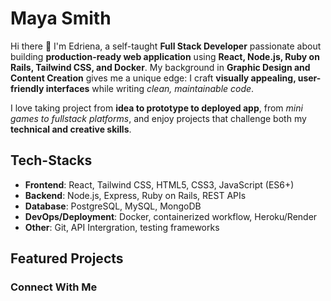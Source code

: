 # Maya Smith

Hi there 👋 I'm Edriena, a self-taught **Full Stack Developer** passionate about building **production-ready web application** using **React, Node.js, Ruby on Rails, Tailwind CSS, and Docker**. My background in **Graphic Design and Content Creation** gives me a unique edge: I craft **visually appealing, user-friendly interfaces** while writing *clean, maintainable code*.

I love taking project from **idea to prototype to deployed app**, from *mini games to fullstack platforms*, and enjoy projects that challenge both my **technical  and creative skills**.

## Tech-Stacks
- **Frontend**: React, Tailwind CSS, HTML5, CSS3, JavaScript (ES6+)
- **Backend**: Node.js, Express, Ruby on Rails, REST APIs
- **Database**: PostgreSQL, MySQL, MongoDB
- **DevOps/Deployment**: Docker, containerized workflow, Heroku/Render
- **Other**: Git, API Intergration, testing frameworks

## Featured Projects


### Connect With Me
